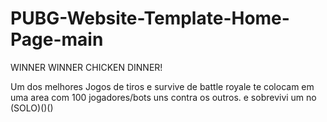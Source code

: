 # PUBG-Website-Template-Home-Page-main
WINNER WINNER CHICKEN DINNER!

Um dos melhores Jogos de tiros e survive  de battle royale te colocam em uma area com 100 jogadores/bots uns contra os outros. e sobrevivi um no (SOLO)()()
